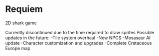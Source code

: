 # Requiem
2D shark game

Currently discontinued due to the time required to draw sprites
Possible updates in the future:
-Tile system overhaul
-New NPCS
-Mosasaur AI update
-Character customization and upgrades
-Complete Cretaceous Europe map
